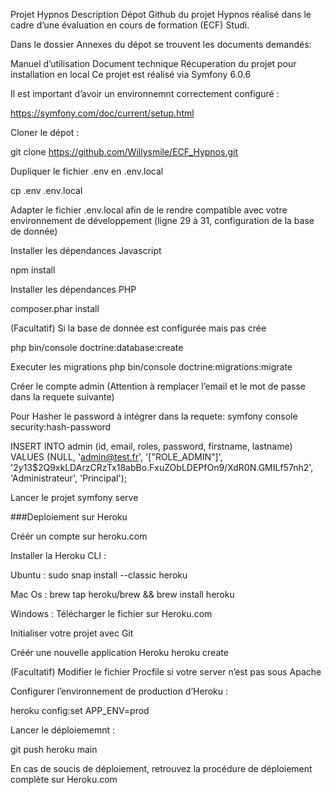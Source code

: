 Projet Hypnos
Description
Dépot Github du projet Hypnos réalisé dans le cadre d’une évaluation en cours de formation (ECF) Studi.

Dans le dossier Annexes du dépot se trouvent les documents demandés:

Manuel d’utilisation
Document technique
Récuperation du projet pour installation en local
Ce projet est réalisé via Symfony 6.0.6

Il est important d’avoir un environnemnt correctement configuré :

https://symfony.com/doc/current/setup.html

Cloner le dépot :

git clone https://github.com/Willysmile/ECF_Hypnos.git

Dupliquer le fichier .env en .env.local

cp .env .env.local

Adapter le fichier .env.local afin de le rendre compatible avec votre environnement de développement (ligne 29 à 31, configuration de la base de donnée)

Installer les dépendances Javascript

npm install

Installer les dépendances PHP

composer.phar install

(Facultatif) Si la base de donnée est configurée mais pas crée

php bin/console doctrine:database:create

Executer les migrations php bin/console doctrine:migrations:migrate

Créer le compte admin (Attention à remplacer l’email et le mot de passe dans la requete suivante)

Pour Hasher le password à intégrer dans la requete: symfony console security:hash-password

INSERT INTO admin (id, email, roles, password, firstname, lastname) VALUES (NULL, 'admin@test.fr', '["ROLE_ADMIN"]', '$2y$13$2Q9xkLDArzCRzTx18abBo.FxuZObLDEPfOn9/XdR0N.GMILf57nh2', 'Administrateur', 'Principal');

Lancer le projet symfony serve

###Deploiement sur Heroku

Créér un compte sur heroku.com

Installer la Heroku CLI :

Ubuntu : sudo snap install --classic heroku

Mac Os : brew tap heroku/brew && brew install heroku

Windows : Télécharger le fichier sur Heroku.com

Initialiser votre projet avec Git

Créér une nouvelle application Heroku heroku create

(Facultatif) Modifier le fichier Procfile si votre server n’est pas sous Apache

Configurer l’environnement de production d’Heroku :

heroku config:set APP_ENV=prod

Lancer le déploiememnt :

git push heroku main

En cas de soucis de déploiement, retrouvez la procédure de déploiement complète sur Heroku.com